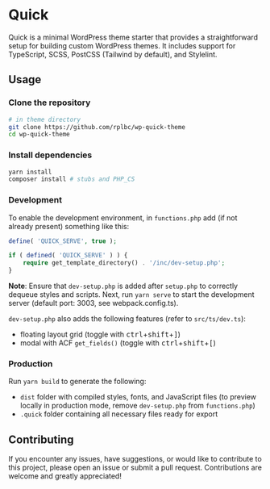 # Quick

Quick is a minimal WordPress theme starter that provides a straightforward setup for building custom WordPress themes. It includes support for TypeScript, SCSS, PostCSS (Tailwind by default), and Stylelint.

## Usage

### Clone the repository

```bash
# in theme directory
git clone https://github.com/rplbc/wp-quick-theme
cd wp-quick-theme
```

### Install dependencies

```bash
yarn install
composer install # stubs and PHP_CS
```

### Development

To enable the development environment, in `functions.php` add (if not already present) something like this:

```php
define( 'QUICK_SERVE', true );

if ( defined( 'QUICK_SERVE' ) ) {
    require get_template_directory() . '/inc/dev-setup.php';
}
```

**Note**: Ensure that `dev-setup.php` is added after `setup.php` to correctly dequeue styles and scripts. Next, run `yarn serve` to start the development server (default port: 3003, see webpack.config.ts).

`dev-setup.php` also adds the following features (refer to `src/ts/dev.ts`):

- floating layout grid (toggle with <kbd>ctrl</kbd>+<kbd>shift</kbd>+<kbd>\]</kbd>)
- modal with ACF `get_fields()` (toggle with <kbd>ctrl</kbd>+<kbd>shift</kbd>+<kbd>\[</kbd>)

### Production

Run `yarn build` to generate the following:

- `dist` folder with compiled styles, fonts, and JavaScript files (to preview locally in production mode, remove `dev-setup.php` from `functions.php`)
- `.quick` folder containing all necessary files ready for export

## Contributing

If you encounter any issues, have suggestions, or would like to contribute to this project, please open an issue or submit a pull request. Contributions are welcome and greatly appreciated!
